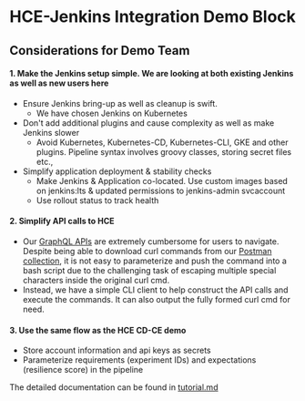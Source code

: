 # HCE-Jenkins Integration Demo Block 

## Considerations for Demo Team 

#### 1. Make the Jenkins setup simple. We are looking at both existing Jenkins as well as new users here

- Ensure Jenkins bring-up as well as cleanup is swift. 
  - We have chosen Jenkins on Kubernetes 
- Don't add additional plugins and cause complexity as well as make Jenkins slower
  - Avoid Kubernetes, Kubernetes-CD, Kubernetes-CLI, GKE and other plugins. Pipeline syntax involves groovy classes, storing secret files etc., 
- Simplify application deployment & stability checks
  - Make Jenkins & Application co-located. Use custom images based on jenkins:lts & updated permissions to jenkins-admin svcaccount
  - Use rollout status to track health
  
#### 2. Simplify API calls to HCE

- Our [GraphQL APIs](https://apidocs.harness.io/chaos.html#mutation-runChaosExperiment) are extremely cumbersome for users to navigate. 
Despite being able to download curl commands from our [Postman collection](https://www.postman.com/harness-chaos-engineering/workspace/harness-chaos-engineering-public/request/25469526-b894f577-628d-416c-b360-00f2a00b1834), it is not easy to parameterize and push the command into a bash script due to the challenging task of escaping multiple special characters inside the original curl cmd.
- Instead, we have a simple CLI client to help construct the API calls and execute the commands. It can also output the fully formed curl cmd for need. 

#### 3. Use the same flow as the HCE CD-CE demo

- Store account information and api keys as secrets 
- Parameterize requirements (experiment IDs) and expectations (resilience score) in the pipeline  
    
The detailed documentation can be found in [tutorial.md](./tutorial.md) 






